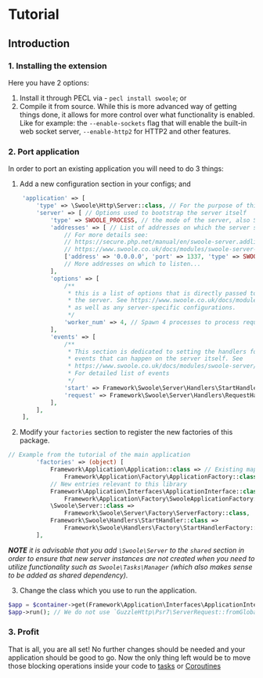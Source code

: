 # Tutorial

## Introduction

### 1. Installing the extension

Here you have 2 options:

1. Install it through PECL via - `pecl install swoole`; or
2. Compile it from source. While this is more advanced way of getting things done, it allows for more control over what functionality is enabled. Like for example: the `--enable-sockets` flag that will enable the built-in web socket server, `--enable-http2` for HTTP2 and other features.

### 2. Port application

In order to port an existing application you will need to do 3 things:

1. Add a new configuration section in your configs; and

```php
    'application' => [
        'type' => \Swoole\Http\Server::class, // For the purpose of this tutorial, but can be \Swoole\WebSocket\Server too
        'server' => [ // Options used to bootstrap the server itself
            'type' => SWOOLE_PROCESS, // the mode of the server, also SWOOLE_BASE or SWOOLE_THREAD
            'addresses' => [ // List of addresses on which the server should listen
                // For more details see:
                // https://secure.php.net/manual/en/swoole-server.addlistener.php
                // https://www.swoole.co.uk/docs/modules/swoole-server-methods
                ['address' => '0.0.0.0', 'port' => 1337, 'type' => SWOOLE_TCP | SWOOLE_SSL],
                // More addresses on which to listen...
            ],
            'options' => [
                /**
                 * this is a list of options that is directly passed to
                 * the server. See https://www.swoole.co.uk/docs/modules/swoole-server/configuration
                 * as well as any server-specific configurations.
                 */
                'worker_num' => 4, // Spawn 4 processes to process requests
            ],
            'events' => [
                /**
                 * This section is dedicated to setting the handlers for the different
                 * events that can happen on the server itself. See
                 * https://www.swoole.co.uk/docs/modules/swoole-server/callback-functions
                 * For detailed list of events
                 */
                'start' => Framework\Swoole\Server\Handlers\StartHandler::class, // Built-in class that announces the registered listeners
                'request' => Framework\Swoole\Server\Handlers\RequestHandler::class, // Handles all incoming requests
            ],
        ],
    ],
```

2. Modify your `factories` section to register the new factories of this package.

```php
// Example from the tutorial of the main application
        'factories' => (object) [
            Framework\Application\Application::class => // Existing mapping to application
                Framework\Application\Factory\ApplicationFactory::class,
            // New entries relevant to this library
            Framework\Application\Interfaces\ApplicationInterface::class =>
                Framework\Application\Factory\SwooleApplicationFactory::class,
            \Swoole\Server::class =>
                Framework\Swoole\Server\Factory\ServerFactory::class,
            Framework\Swoole\Handlers\StartHandler::class =>
                Framework\Swoole\Handlers\Factory\StartHandlerFactory::class,
        ],
```

***NOTE** it is advisable that you add `\Swoole\Server` to the `shared` section in
order to ensure that new server instances are not created when you need to utilize
functionality such as `Swoole\Tasks\Manager` (which also makes sense to be added as
 shared dependency).*

3. Change the class which you use to run the application.

```php
$app = $container->get(Framework\Application\Interfaces\ApplicationInterface::class); // We fetch the interface, not the implementation mapping
$app->run(); // We do not use `GuzzleHttp\Psr7\ServerRequest::fromGlobals()` here
```

### 3. Profit

That is all, you are all set! No further changes should be needed and your application should be good to go. Now the only thing left would be to move those blocking operations inside your code to [tasks](./tasks) or [Coroutines](https://www.swoole.co.uk/coroutine)
